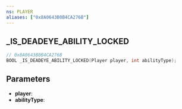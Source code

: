 ```yaml
---
ns: PLAYER
aliases: ["0x8A0643B0B4CA276B"]
---
```

## _IS_DEADEYE_ABILITY_LOCKED

```c
// 0x8A0643B0B4CA276B
BOOL _IS_DEADEYE_ABILITY_LOCKED(Player player, int abilityType);
```

## Parameters
* **player**:
* **abilityType**:
